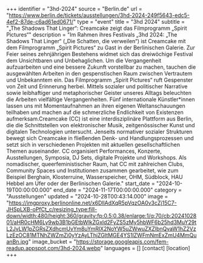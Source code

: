 +++
identifier = "3hd-2024"
source = "Berlin.de"
url = "https://www.berlin.de/tickets/ausstellungen/3hd-2024-249f5643-edc5-4ef2-87de-c6ad61ed0671/"
type = "event"
title = "3hd 2024"
subtitle = "„The Shadows That Linger“: Creamcake zeigt das Filmprogramm „Spirit Pictures“"
description = "Im Rahmen ihres Festivals „3hd 2024: „The Shadows That Linger“ („Die Schatten, die verweilen“) ist Creamcake mit dem Filmprogramm „Spirit Pictures“ zu Gast in der Berlinischen Galerie. Zur Feier seines zehnjährigen Bestehens widmet sich das dreiwöchige Festival dem Unsichtbaren und Unbehaglichen. Um die Vergangenheit aufzuarbeiten und eine bessere Zukunft vorstellbar zu machen, tauchen die ausgewählten Arbeiten in den gespenstischen Raum zwischen Vertrautem und Unbekanntem ein. Das Filmprogramm „Spirit Pictures“ ruft Gespenster von Zeit und Erinnerung herbei. Mittels sozialer und politischer Narrative sowie leibhaftiger und metaphorischer Geister unseres Alltags beleuchten die Arbeiten vielfältige Vergangenheiten. Fünf internationale Künstler*innen lassen uns mit Momentaufnahmen an ihren eigenen Weltanschauungen teilhaben und machen auf die schmerzliche Endlichkeit von Existenzen aufmerksam.Creamcake (CC) ist eine interdisziplinäre Plattform aus Berlin, die die Schnittstellen von elektronischer Musik, zeitgenössischer Kunst und digitalen Technologien untersucht. Jenseits normativer sozialer Strukturen bewegt sich Creamcake in fließenden Denk- und Handlungsprozessen und setzt sich in verschiedenen Projekten mit aktuellen gesellschaftlichen Themen auseinander. CC organisiert Performances, Konzerte, Ausstellungen, Symposia, DJ Sets, digitale Projekte und Workshops. Als nomadischer, queerfeministischer Raum, hat CC mit zahlreichen Clubs, Community Spaces und Institutionen zusammen gearbeitet, wie zum Beispiel Berghain, Klosterruine, Wasserspeicher, OHM, Südblock, HAU Hebbel am Ufer oder der Berlinischen Galerie."
start_date = "2024-10-19T00:00:00.000"
end_date = "2024-11-17T00:00:00.000"
category = "Ausstellungen"
updated = "2024-10-28T00:43:14.000"
image = "https://imgproxy.berlinonline.net/x6DllAdXqR5pVqzOA0v3cZj15C7-JHSpLXB-oPfCt_c/resizing_type:fill-down/width:480/height:360/gravity:fp:0.5:0.38/enlarge:1/q:70/cb:2024102801/aHR0cHM6Ly9wb3B1bGEtbWlkZGxld2FyZS5zMy5hbWF6b25hd3MuY29tL2JvLW1pZGRsZXdhcmUvYm8uYmRlX2NoYW5uZWwuZXZlbnQvaW1hZ2VzLzEzOC81MTNhZWZmZi0yYzAyLThjZGItMGE4YS1lZWFmNmExZmU4MmQuanBn.jpg"
image_bucket = "https://storage.googleapis.com/fem-readup.appspot.com/3hd-2024.webp"
languages = []
[contact]
[location]
+++